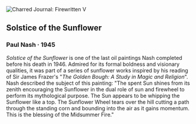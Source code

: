 <div class="artwork-of-the-day">
  <div class="container">
    <div class="img-wrapper">
      <img
        src="https://uploads8.wikiart.org/00269/images/paul-nash/solstice-of-the-sunflower.jpg!Large.jpg"
        alt="Charred Journal: Firewritten V" />
    </div>
    <div class="artwork-detail">
      <div class="artwork-origin"> 
        <h2 class="artwork-name">Solstice of the Sunflower</h2>
        <h3 class="artist">
          Paul Nash
                    ·  1945
        </h3>
      </div>
      <p class="description">
        <span class="artwork-description-text ng-binding" ng-bind-html="viewModel.ArtworkOfTheDay.Description | unsafe"><i>Solstice of the Sunflower</i> is one of the last oil paintings Nash completed before his death in 1946. Admired for its formal boldness and visionary qualities, it was part of a series of sunflower works inspired by his reading of Sir James Frazer's "<i>The Golden Bough: A Study in Magic and Religion</i>". Nash described the subject of this painting: "The spent Sun shines from its zenith encouraging the Sunflower in the dual role of sun and firewheel to perform its mythological purpose. The Sun appears to be whipping the Sunflower like a top. The Sunflower Wheel tears over the hill cutting a path through the standing corn and bounding into the air as it gains momentum. This is the blessing of the Midsummer Fire."</span>
                        <div class="text-shadow-container" ng-show="showShadow" style=""></div>
      </p>
    </div>
  </div>

</div>
